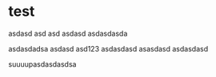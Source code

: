# test
asdasd
asd
asd
asdasd
asdasdasda


asdasdadsa
asdasd
asd123
asdasdasd
asasdasd
asdasdasd


suuuupasdasdasdsa

